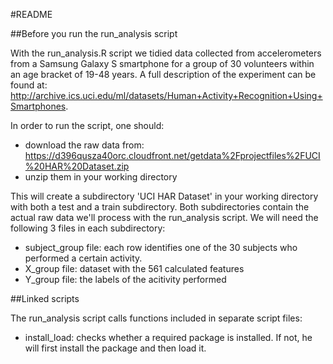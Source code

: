 #README

##Before you run the run_analysis script

With the run_analysis.R script we tidied data collected from accelerometers from a Samsung Galaxy S smartphone for a group of 30 volunteers within an age bracket of 19-48 years. A full description of the experiment can be found at: http://archive.ics.uci.edu/ml/datasets/Human+Activity+Recognition+Using+Smartphones.

In order to run the script, one should:
* download the raw data from: https://d396qusza40orc.cloudfront.net/getdata%2Fprojectfiles%2FUCI%20HAR%20Dataset.zip
* unzip them in your working directory

This will create a subdirectory 'UCI HAR Dataset' in your working directory with both a test and a train subdirectory. 
Both subdirectories contain the actual raw data we'll process with the run_analysis script. We will need the following 3 files in each subdirectory:
* subject_group file: each row identifies one of the 30 subjects who performed a certain activity. 
* X_group file: dataset with the 561 calculated features
* Y_group file: the labels of the acitivity performed

##Linked scripts

The run_analysis script calls functions included in separate script files:
* install_load: checks whether a required package is installed. If not, he will first install the package and then load it. 